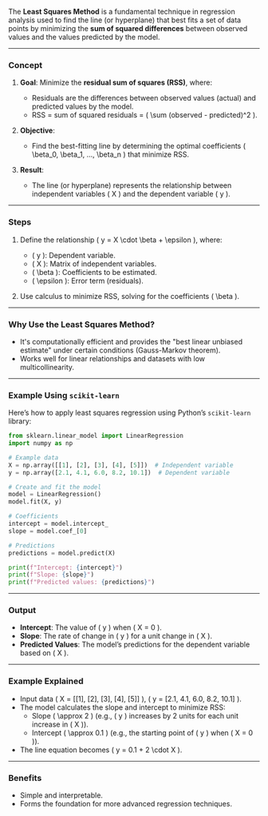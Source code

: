 The **Least Squares Method** is a fundamental technique in regression analysis used to find the line (or hyperplane) that best fits a set of data points by minimizing the **sum of squared differences** between observed values and the values predicted by the model.

---

### **Concept**

1. **Goal**: Minimize the **residual sum of squares (RSS)**, where:
   - Residuals are the differences between observed values (actual) and predicted values by the model.
   - RSS = sum of squared residuals = \( \sum (observed - predicted)^2 \).

2. **Objective**:
   - Find the best-fitting line by determining the optimal coefficients \( \beta_0, \beta_1, ..., \beta_n \) that minimize RSS.

3. **Result**:
   - The line (or hyperplane) represents the relationship between independent variables \( X \) and the dependent variable \( y \).

---

### **Steps**
1. Define the relationship \( y = X \cdot \beta + \epsilon \), where:
   - \( y \): Dependent variable.
   - \( X \): Matrix of independent variables.
   - \( \beta \): Coefficients to be estimated.
   - \( \epsilon \): Error term (residuals).

2. Use calculus to minimize RSS, solving for the coefficients \( \beta \).

---

### **Why Use the Least Squares Method?**
- It's computationally efficient and provides the "best linear unbiased estimate" under certain conditions (Gauss-Markov theorem).
- Works well for linear relationships and datasets with low multicollinearity.

---

### **Example Using `scikit-learn`**

Here’s how to apply least squares regression using Python’s `scikit-learn` library:

```python
from sklearn.linear_model import LinearRegression
import numpy as np

# Example data
X = np.array([[1], [2], [3], [4], [5]])  # Independent variable
y = np.array([2.1, 4.1, 6.0, 8.2, 10.1])  # Dependent variable

# Create and fit the model
model = LinearRegression()
model.fit(X, y)

# Coefficients
intercept = model.intercept_
slope = model.coef_[0]

# Predictions
predictions = model.predict(X)

print(f"Intercept: {intercept}")
print(f"Slope: {slope}")
print(f"Predicted values: {predictions}")
```

---

### **Output**
- **Intercept**: The value of \( y \) when \( X = 0 \).
- **Slope**: The rate of change in \( y \) for a unit change in \( X \).
- **Predicted Values**: The model’s predictions for the dependent variable based on \( X \).

---

### **Example Explained**
- Input data \( X = [[1], [2], [3], [4], [5]] \), \( y = [2.1, 4.1, 6.0, 8.2, 10.1] \).
- The model calculates the slope and intercept to minimize RSS:
   - Slope \( \approx 2 \) (e.g., \( y \) increases by 2 units for each unit increase in \( X \)).
   - Intercept \( \approx 0.1 \) (e.g., the starting point of \( y \) when \( X = 0 \)).
- The line equation becomes \( y = 0.1 + 2 \cdot X \).

---

### **Benefits**
- Simple and interpretable.
- Forms the foundation for more advanced regression techniques.
